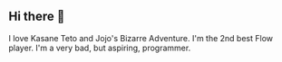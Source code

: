 ## Hi there 👋

I love Kasane Teto and Jojo's Bizarre Adventure.
I'm the 2nd best Flow player.
I'm a very bad, but aspiring, programmer.
